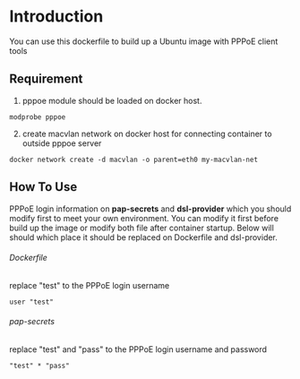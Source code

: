 Introduction
===========================
You can use this dockerfile to build up a Ubuntu image with PPPoE client tools

## Requirement
1. pppoe module should be loaded on docker host.
```
modprobe pppoe
```
2. create macvlan network on docker host for connecting container to outside pppoe server
```
docker network create -d macvlan -o parent=eth0 my-macvlan-net
```
## How To Use
PPPoE login information on **pap-secrets** and **dsl-provider** which you should modify first to meet your own environment. You can modify it first before build up the image or modify both file after container startup. Below will should which place it should be replaced on Dockerfile and dsl-provider.

###### Dockerfile
replace "test" to the PPPoE login username
```
user "test"
```
###### pap-secrets
replace "test" and "pass" to the PPPoE login username and password
```
"test" * "pass"
```
